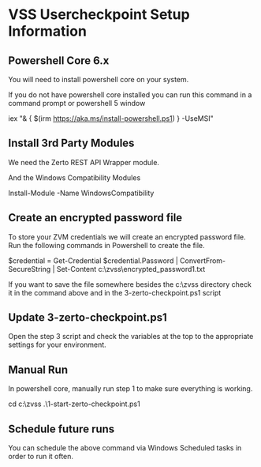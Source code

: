 # VSS Usercheckpoint Setup Information

## Powershell Core 6.x

You will need to install powershell core on your system.

If you do not have powershell core installed you can run this command in a command prompt or powershell 5 window

iex "& { $(irm https://aka.ms/install-powershell.ps1) } -UseMSI"

## Install 3rd Party Modules

We need the Zerto REST API Wrapper module.

And the Windows Compatibility Modules

Install-Module -Name WindowsCompatibility

## Create an encrypted password file

To store your ZVM credentials we will create an encrypted password file. Run the following commands in Powershell to create the file.

$credential = Get-Credential
$credential.Password | ConvertFrom-SecureString | Set-Content c:\zvss\encrypted_password1.txt

If you want to save the file somewhere besides the c:\zvss directory check it in the command above and in the 3-zerto-checkpoint.ps1 script

## Update 3-zerto-checkpoint.ps1

Open the step 3 script and check the variables at the top to the appropriate settings for your environment.

## Manual Run

In powershell core, manually run step 1 to make sure everything is working.

cd c:\zvss
.\1-start-zerto-checkpoint.ps1

## Schedule future runs

You can schedule the above command via Windows Scheduled tasks in order to run it often.